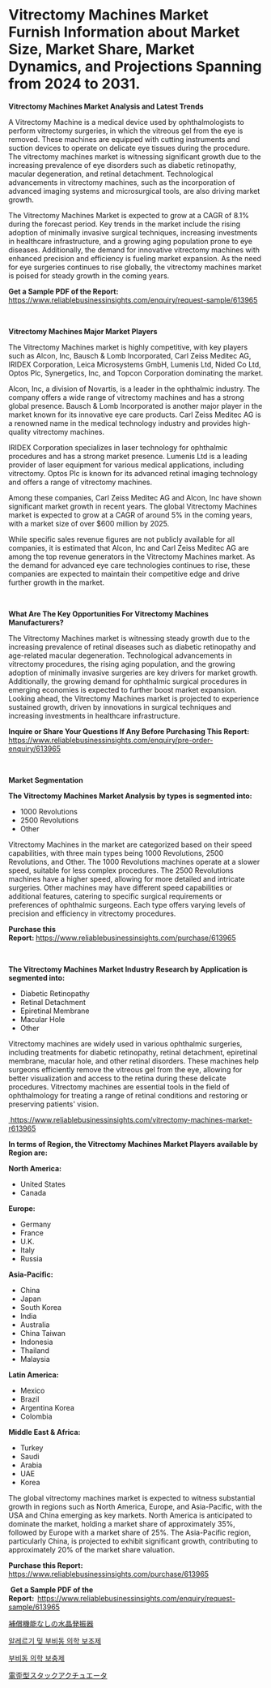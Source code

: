 <p><h1>Vitrectomy Machines Market Furnish Information about Market Size, Market Share, Market Dynamics, and Projections Spanning from 2024 to 2031.</h1></p><p><strong>Vitrectomy Machines Market Analysis and Latest Trends</strong></p>
<p><p>A Vitrectomy Machine is a medical device used by ophthalmologists to perform vitrectomy surgeries, in which the vitreous gel from the eye is removed. These machines are equipped with cutting instruments and suction devices to operate on delicate eye tissues during the procedure. The vitrectomy machines market is witnessing significant growth due to the increasing prevalence of eye disorders such as diabetic retinopathy, macular degeneration, and retinal detachment. Technological advancements in vitrectomy machines, such as the incorporation of advanced imaging systems and microsurgical tools, are also driving market growth.</p><p>The Vitrectomy Machines Market is expected to grow at a CAGR of 8.1% during the forecast period. Key trends in the market include the rising adoption of minimally invasive surgical techniques, increasing investments in healthcare infrastructure, and a growing aging population prone to eye diseases. Additionally, the demand for innovative vitrectomy machines with enhanced precision and efficiency is fueling market expansion. As the need for eye surgeries continues to rise globally, the vitrectomy machines market is poised for steady growth in the coming years.</p></p>
<p><strong>Get a Sample PDF of the Report:&nbsp;</strong> <a href="https://www.reliablebusinessinsights.com/enquiry/request-sample/613965">https://www.reliablebusinessinsights.com/enquiry/request-sample/613965</a></p>
<p>&nbsp;</p>
<p><strong>Vitrectomy Machines Major Market Players</strong></p>
<p><p>The Vitrectomy Machines market is highly competitive, with key players such as Alcon, Inc, Bausch & Lomb Incorporated, Carl Zeiss Meditec AG, IRIDEX Corporation, Leica Microsystems GmbH, Lumenis Ltd, Nided Co Ltd, Optos Plc, Synergetics, Inc, and Topcon Corporation dominating the market.</p><p>Alcon, Inc, a division of Novartis, is a leader in the ophthalmic industry. The company offers a wide range of vitrectomy machines and has a strong global presence. Bausch & Lomb Incorporated is another major player in the market known for its innovative eye care products. Carl Zeiss Meditec AG is a renowned name in the medical technology industry and provides high-quality vitrectomy machines.</p><p>IRIDEX Corporation specializes in laser technology for ophthalmic procedures and has a strong market presence. Lumenis Ltd is a leading provider of laser equipment for various medical applications, including vitrectomy. Optos Plc is known for its advanced retinal imaging technology and offers a range of vitrectomy machines.</p><p>Among these companies, Carl Zeiss Meditec AG and Alcon, Inc have shown significant market growth in recent years. The global Vitrectomy Machines market is expected to grow at a CAGR of around 5% in the coming years, with a market size of over $600 million by 2025.</p><p>While specific sales revenue figures are not publicly available for all companies, it is estimated that Alcon, Inc and Carl Zeiss Meditec AG are among the top revenue generators in the Vitrectomy Machines market. As the demand for advanced eye care technologies continues to rise, these companies are expected to maintain their competitive edge and drive further growth in the market.</p></p>
<p>&nbsp;</p>
<p><strong>What Are The Key Opportunities For Vitrectomy Machines Manufacturers?</strong></p>
<p><p>The Vitrectomy Machines market is witnessing steady growth due to the increasing prevalence of retinal diseases such as diabetic retinopathy and age-related macular degeneration. Technological advancements in vitrectomy procedures, the rising aging population, and the growing adoption of minimally invasive surgeries are key drivers for market growth. Additionally, the growing demand for ophthalmic surgical procedures in emerging economies is expected to further boost market expansion. Looking ahead, the Vitrectomy Machines market is projected to experience sustained growth, driven by innovations in surgical techniques and increasing investments in healthcare infrastructure.</p></p>
<p><strong>Inquire or Share Your Questions If Any Before Purchasing This Report:</strong> <a href="https://www.reliablebusinessinsights.com/enquiry/pre-order-enquiry/613965">https://www.reliablebusinessinsights.com/enquiry/pre-order-enquiry/613965</a></p>
<p>&nbsp;</p>
<p><strong>Market Segmentation</strong></p>
<p><strong>The Vitrectomy Machines Market Analysis by types is segmented into:</strong></p>
<p><ul><li>1000 Revolutions</li><li>2500 Revolutions</li><li>Other</li></ul></p>
<p><p>Vitrectomy Machines in the market are categorized based on their speed capabilities, with three main types being 1000 Revolutions, 2500 Revolutions, and Other. The 1000 Revolutions machines operate at a slower speed, suitable for less complex procedures. The 2500 Revolutions machines have a higher speed, allowing for more detailed and intricate surgeries. Other machines may have different speed capabilities or additional features, catering to specific surgical requirements or preferences of ophthalmic surgeons. Each type offers varying levels of precision and efficiency in vitrectomy procedures.</p></p>
<p><strong>Purchase this Report:&nbsp;</strong><a href="https://www.reliablebusinessinsights.com/purchase/613965">https://www.reliablebusinessinsights.com/purchase/613965</a></p>
<p>&nbsp;</p>
<p><strong>The Vitrectomy Machines Market Industry Research by Application is segmented into:</strong></p>
<p><ul><li>Diabetic Retinopathy</li><li>Retinal Detachment</li><li>Epiretinal Membrane</li><li>Macular Hole</li><li>Other</li></ul></p>
<p><p>Vitrectomy machines are widely used in various ophthalmic surgeries, including treatments for diabetic retinopathy, retinal detachment, epiretinal membrane, macular hole, and other retinal disorders. These machines help surgeons efficiently remove the vitreous gel from the eye, allowing for better visualization and access to the retina during these delicate procedures. Vitrectomy machines are essential tools in the field of ophthalmology for treating a range of retinal conditions and restoring or preserving patients' vision.</p></p>
<p><a href="https://www.reliablebusinessinsights.com/vitrectomy-machines-market-r613965">&nbsp;https://www.reliablebusinessinsights.com/vitrectomy-machines-market-r613965</a></p>
<p><strong>In terms of Region, the Vitrectomy Machines Market Players available by Region are:</strong></p>
<p>
    <p> <strong> North America: </strong>
        <ul>
            <li>United States</li>
            <li>Canada</li>
        </ul>
        </p> 
    <p> <strong> Europe: </strong>
        <ul>
            <li>Germany</li>
            <li>France</li>
            <li>U.K.</li>
            <li>Italy</li>
            <li>Russia</li>
        </ul>
        </p> 
    <p> <strong> Asia-Pacific: </strong>
        <ul>
            <li>China</li>
            <li>Japan</li>
            <li>South Korea</li>
            <li>India</li>
            <li>Australia</li>
            <li>China Taiwan</li>
            <li>Indonesia</li>
            <li>Thailand</li>
            <li>Malaysia</li>
        </ul>
        </p> 
    <p> <strong> Latin America: </strong>
        <ul>
            <li>Mexico</li>
            <li>Brazil</li>
            <li>Argentina Korea</li>
            <li>Colombia</li>
        </ul>
        </p> 
    <p> <strong> Middle East & Africa: </strong>
        <ul>
            <li>Turkey</li>
            <li>Saudi</li>
            <li>Arabia</li>
            <li>UAE</li>
            <li>Korea</li>
        </ul>
    </p>
    </p>
<p><p>The global vitrectomy machines market is expected to witness substantial growth in regions such as North America, Europe, and Asia-Pacific, with the USA and China emerging as key markets. North America is anticipated to dominate the market, holding a market share of approximately 35%, followed by Europe with a market share of 25%. The Asia-Pacific region, particularly China, is projected to exhibit significant growth, contributing to approximately 20% of the market share valuation.</p></p>
<p><strong>Purchase this Report: </strong><a href="https://www.reliablebusinessinsights.com/purchase/613965">https://www.reliablebusinessinsights.com/purchase/613965</a></p>
<p>&nbsp;<strong>Get a Sample PDF of the Report:&nbsp;&nbsp;</strong><a href="https://www.reliablebusinessinsights.com/enquiry/request-sample/613965">https://www.reliablebusinessinsights.com/enquiry/request-sample/613965</a></p>
<p><strong></strong></p>
<p><p><a href="https://github.com/Sophiaard2003/Market-Research-Report-List-1/blob/main/857250999619.md">補償機能なしの水晶発振器</a></p><p><a href="https://github.com/garnett961902/Market-Research-Report-List-1/blob/main/615273090969.md">알레르기 및 부비동 의학 보조제</a></p><p><a href="https://github.com/Madalyell456456/Market-Research-Report-List-2/blob/main/878632690968.md">부비동 의학 보충제</a></p><p><a href="https://github.com/hilmi-2a/Market-Research-Report-List-1/blob/main/403764499618.md">電歪型スタックアクチュエータ</a></p></p>
